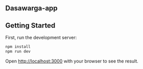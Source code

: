 ## Dasawarga-app
## Getting Started

First, run the development server:

```bash
npm install
npm run dev

```

Open [http://localhost:3000](http://localhost:3000) with your browser to see the result.
